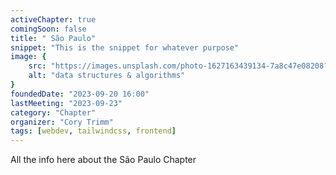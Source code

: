 ```yaml
---
activeChapter: true
comingSoon: false
title: " São Paulo"
snippet: "This is the snippet for whatever purpose"
image: {
    src: "https://images.unsplash.com/photo-1627163439134-7a8c47e08208?&fit=crop&w=430&h=240",
    alt: "data structures & algorithms"
}
foundedDate: "2023-09-20 16:00"
lastMeeting: "2023-09-23"
category: "Chapter"
organizer: "Cory Trimm"
tags: [webdev, tailwindcss, frontend]
---
```


All the info here about the São Paulo Chapter
